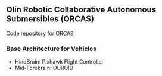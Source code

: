 ## Olin Robotic Collaborative Autonomous Submersibles (ORCAS)
Code repository for ORCAS

### Base Architecture for Vehicles
- HindBrain: Pixhawk Flight Controller
- Mid-Forebrain: ODROID

